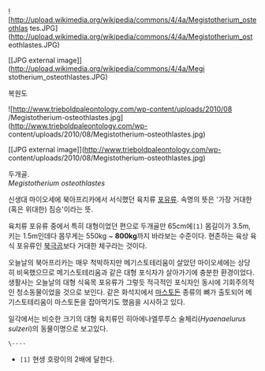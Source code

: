 ![http://upload.wikimedia.org/wikipedia/commons/4/4a/Megistotherium_osteothlas
tes.JPG](http://upload.wikimedia.org/wikipedia/commons/4/4a/Megistotherium_ost
eothlastes.JPG)

[[JPG external image]](http://upload.wikimedia.org/wikipedia/commons/4/4a/Megi
stotherium_osteothlastes.JPG)

  
복원도  

![http://www.trieboldpaleontology.com/wp-content/uploads/2010/08
/Megistotherium-osteothlastes.jpg](http://www.trieboldpaleontology.com/wp-
content/uploads/2010/08/Megistotherium-osteothlastes.jpg)

[[JPG external image]](http://www.trieboldpaleontology.com/wp-
content/uploads/2010/08/Megistotherium-osteothlastes.jpg)

  
두개골.  
_Megistotherium osteothlastes_

신생대 마이오세에 북아프리카에서 서식했던 육치류 [포유류](%ED%8F%AC%EC%9C%A0%EB%A5%98.md). 속명의 뜻은
'가장 거대한(혹은 위대한) 짐승'이라는 뜻.

육치류 포유류 중에서 특히 대형이었던 편으로 두개골만 65cm에`[1]` 몸길이가 3.5m, 키는 1.5m인데다 몸무게는 550kg ~
**800kg**까지 바라보는 수준이다. 현존하는 육상 육식 포유류인
[북극곰](%EB%B6%81%EA%B7%B9%EA%B3%B0.md)보다 거대한 체구라는 것이다.

오늘날의 북아프리카는 매우 척박하지만 메기스토테리움이 살았던 마이오세에는 상당히 비옥했으므로 메기스토테리움과 같은 대형 포식자가 살아가기에
충분한 환경이었다. 생활사는 오늘날의 대형 식육목 포유류가 그렇듯 적극적인 포식자인 동시에 기회주의적인 청소동물이었을 것으로 보인다. 같은
화석지에서 [마스토돈](%EB%A7%88%EC%8A%A4%ED%86%A0%EB%8F%88.md) 종류의 뼈가 출토되어 메기스토테리움이
마스토돈을 잡아먹기도 했음을 시사하고 있다.

일각에서는 비슷한 크기의 대형 육치류인 히아에나엘루루스 술체리(_Hyaenaelurus sulzeri_)의 동물이명으로 보고있다.

`\----`

  * `[1]` 현생 호랑이의 2배에 달한다.

